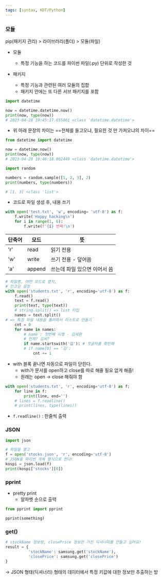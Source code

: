 ```yaml
---
tags: [syntax, KDT/Python]
---
```


### 모듈
pip(패키지 관리) > 라이브러리(폴더) > 모듈(파일)


- 모듈
	- 특정 기능을 하는 코드를 파이썬 파일(.py) 단위로 작성한 것

- 패키지
	- 특정 기능과 관련된 여러 모듈의 집합
	- 패키지 안에는 또 다른 서브 패키지를 포함

```python
import datetime

now = datetime.datetime.now()
print(now, type(now))
# 2023-04-28 19:45:17.655061 <class 'datetime.datetime'>
```

-  위 아래 문장의 차이는 ==전체를 들고오냐, 필요한 것 만 가져오냐의 차이==
```python
from datetime import datetime 

now = datetime.now()
print(now, type(now))
# 2023-04-28 19:46:18.862449 <class 'datetime.datetime'>
```


```python
import random

numbers = random.sample([1, 2, 3], 2)
print(numbers, type(numbers))

# [1, 3] <class 'list'>
```

- 코드로 파일 생성 후, 내용 쓰기
```python
with open('test.txt', 'w', encoding= 'utf-8') as f: 
	f.write('Happy hacking\n')
	for i in range(1, 6):
		f.write(f'{i} 번째!\n')
```

| 단축어 | 모드   | 뜻                           |
| ------ | ------ | ---------------------------- |
| 'r'    | read   | 읽기 전용                    |
| 'w'    | write  | 쓰기 전용 - 덮어씀           |
| 'a'    | append | 쓰는데 파일 있으면 이어서 씀 |

```python
# 파일명, 어떤 모드로 열지,
# 인코딩 설정
with open('students.txt', 'r', encoding='utf-8') as f:
	f.read()
	text = f.read()
	print(text, type(text))
	# string.split() => list 타입
	names = text.split()
# => 특정 파일 내용을 불러와서 리스트로 만들기
	cnt = 0 
	for name in names:
		# name : 첫번째 시행 - 김세환
		# 언제? 김씨?
		if name.startswith('김'): # 첫글자를 확인해 
		# if name[0] == '김':
			cnt += 1
```
- with 블록 끝나면 자동으로 파일이 닫힌다.
	- with가 문서를 open하고 close를 따로 해줄 필요 없게 해줌!
	- 원래는 open → close 해줘야 함


```python
with open('students.txt', 'r', encoding='utf-8') as f:
	for line in f:
		print(line, end='')
	# lines = f.readline()
	# print(lines, type(lines))
```

- `f.readline()` : 한줄씩 출력


### JSON
```python
import json

# 파일을 열고
f = open('stocks.json', 'r', encoding='utf-8')
# JSON을 파이썬 객체 형식으로 한다!
kospi = json.load(f)
print(kospi['stocks'][0])
```


### pprint
- pretty print
	- 알파벳 순으로 출력
```python
from pprint import pprint

pprint(something)
```


### get()
```python
# stockName 정보랑, closePrice 정보만 가진 딕셔너리를 만들고 싶어요!
result = {
		  'stockName': samsung.get('stockName'),
		  'closePrice': samsung.get('closePrice')
}
```

→ JSON 형태(딕셔너리) 형태의 데이터에서 특정 키값에 대한 정보만 추출하는 방